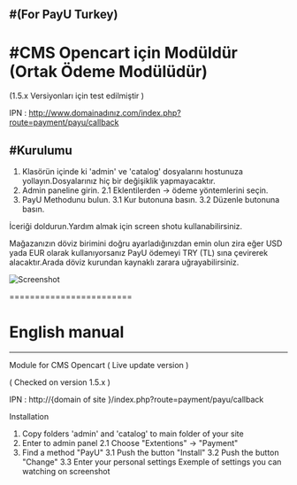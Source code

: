 ﻿#(For PayU Turkey)
------

#CMS Opencart için Modüldür (Ortak Ödeme Modülüdür)
======

(1.5.х Versiyonları için test edilmiştir )

IPN : http://www.domainadınız.com/index.php?route=payment/payu/callback

#Kurulumu
------------
1. Klasörün içinde ki 'admin' ve 'catalog' dosyalarını hostunuza yollayın.Dosyalarınız hiç bir değişiklik yapmayacaktır.
2. Admin paneline girin.
2.1 Eklentilerden -> ödeme yöntemlerini seçin.
3. PayU Methodunu bulun.
3.1 Kur butonuna basın.
3.2 Düzenle butonuna basın.

İceriği doldurun.Yardım almak için screen shotu kullanabilirsiniz.

Mağazanızın döviz birimini doğru ayarladığınızdan emin olun zira eğer USD yada EUR olarak kullanıyorsanız PayU ödemeyi TRY (TL) sına çevirerek alacaktır.Arada döviz kurundan kaynaklı zarara uğrayabilirsiniz.

![Screenshot][1]

========================
# English manual 
---------

Module for CMS Opencart ( Live update version )

( Checked on version 1.5.х )

IPN : http://{domain of site }/index.php?route=payment/payu/callback

Installation

1. Copy folders 'admin' and 'catalog' to main folder of your site
2. Enter to admin panel
2.1 Choose  "Extentions" -> "Payment"
3. Find a method "PayU" 
3.1 Push the button  "Install" 
3.2 Push the button "Change"
3.3 Enter your personal settings
Exemple of settings you can watching on screenshot


[1]: https://raw.github.com/PayUDevCenter/Opencart-1.5-for-Turkey/master/screenshot.png

